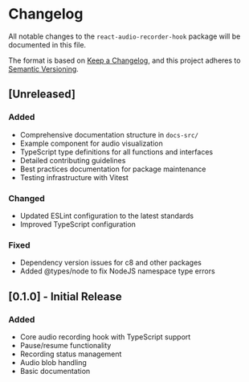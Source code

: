 # Changelog

All notable changes to the `react-audio-recorder-hook` package will be documented in this file.

The format is based on [Keep a Changelog](https://keepachangelog.com/en/1.0.0/),
and this project adheres to [Semantic Versioning](https://semver.org/spec/v2.0.0.html).

## [Unreleased]

### Added

- Comprehensive documentation structure in `docs-src/`
- Example component for audio visualization
- TypeScript type definitions for all functions and interfaces
- Detailed contributing guidelines
- Best practices documentation for package maintenance
- Testing infrastructure with Vitest

### Changed

- Updated ESLint configuration to the latest standards
- Improved TypeScript configuration

### Fixed

- Dependency version issues for c8 and other packages
- Added @types/node to fix NodeJS namespace type errors

## [0.1.0] - Initial Release

### Added

- Core audio recording hook with TypeScript support
- Pause/resume functionality
- Recording status management
- Audio blob handling
- Basic documentation
